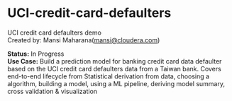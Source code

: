 # UCI-credit-card-defaulters

UCI credit card defaulters demo<br>
Created by: Mansi Maharana(mansi@cloudera.com)

<b>Status:</b> In Progress <br>
<b>Use Case:</b> Build a prediction model for banking credit card data defaulter based on the UCI credit card defaulters data from a Taiwan bank. Covers end-to-end lifecycle from Statistical derivation from data, choosing a algorithm, building a model, using a ML pipeline, deriving model summary, cross validation & visualization  
